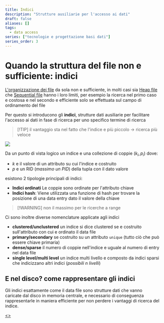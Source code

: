 ```yaml
---
title: Indici
description: "Strutture ausiliarie per l'accesso ai dati"
draft: false
aliases: []
tags:
  - data access
series: ["tecnologie e progettazione basi dati"]
series_order: 3
---
```


# Quando la struttura del file non e sufficiente: indici

[L'organizzazione dei file](pages/tecnologie_basi_dati/gestione_disco.md#Organizzazione%20dei%20file) da sola non e sufficiente, in molti casi sia [Heap file](pages/tecnologie_basi_dati/gestione_disco.md#Heap%20file) che [Sequential file](pages/tecnologie_basi_dati//gestione_disco.md#sequential%20file) hanno i loro limiti, per esempio la ricerca nel primo caso e costosa e nel secondo e efficiente solo se effettuata sul campo di ordinamento del file

Per questo si introducono gli **indici**, strutture dati ausiliarie per facilitare l'accesso ai dati in fase di ricerca per uno specifico termine di ricerca

>[!TIP] il vantaggio sta nel fatto che l'indice e più piccolo -> ricerca più veloce

![](assets/tecnologie_basi_dati/Pasted%20image%2020250130171838.png)

Da un punto di vista logico un indice e una collezione di coppie $(k_i,p_i)$ dove:
- $k$ e il valore di un attributo su cui l'indice e costruito
- $p$ e un RID (*massimo un PID*)  della tupla con il dato valore

esistono 2 tipologie principali di indici:

- **Indici ordinati** Le coppie sono ordinate per l'attributo chiave
- **Indici hash**: Viene utilizzata una funzione di hash per trovare la posizione di una data entry dato il valore della chiave
>[!WARNING] non il massimo per le ricerche a range

Ci sono inoltre diverse nomenclature applicate agli indici

- **clustered/unclustered** un indice si dice clustered se e costruito sull'attributo con cui e ordinato il data file
- **primary/secondary** se costruito su un attributo `unique` (tutto ciò che può essere chiave primaria)
- **dense/sparse** il numero di coppie nell'indice e uguale al numero di entry nel data file
- **single level/multi level** un indice multi livello e composto da indici sparsi che indicizzano altri indici (*possibili $n$ livelli*)

## E nel disco? come rappresentare gli indici

Gli indici esattamente come il data file sono strutture dati che vanno caricate dal disco in memoria centrale, e necessario di conseguenza rappresentarle in maniera efficiente per non perdere i vantaggi di ricerca del indice.

[<](pages/tecnologie_basi_dati/gestione_disco.md)[>](pages/tecnologie_basi_dati/b-tree.md)
